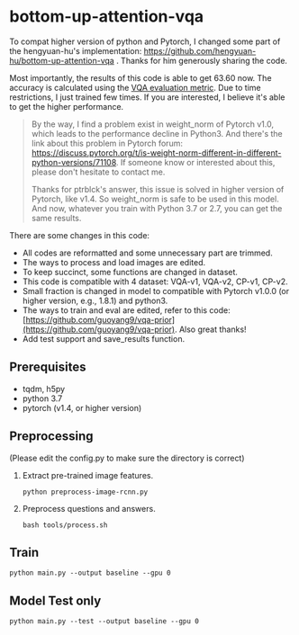 # bottom-up-attention-vqa
To compat higher version of python and Pytorch, I changed some part of the hengyuan-hu's implementation: https://github.com/hengyuan-hu/bottom-up-attention-vqa
. Thanks for him generously sharing the code. 

Most importantly, the results of this code is able to get 63.60 now. The accuracy is calculated using the [VQA evaluation metric](http://www.visualqa.org/evaluation.html).
Due to time restrictions, I just trained few times. If you are interested, I believe it's able to get the higher performance.

>By the way, I find a problem exist in weight_norm of Pytorch v1.0, which leads to the performance decline in Python3. And there's the link about this problem in Pytorch forum: https://discuss.pytorch.org/t/is-weight-norm-different-in-different-python-versions/71108. 
If someone know or interested about this, please don't hesitate to contact me.
>
>Thanks for ptrblck's answer, this issue is solved in higher version of Pytorch, like v1.4. 
>So weight_norm is safe to be used in this model. And now, whatever you train with Python 3.7 or 2.7, 
>you can get the same results.
>

There are some changes in this code:
 - All codes are reformatted and some unnecessary part are trimmed. 
 - The ways to process and load images are edited.
 - To keep succinct, some functions are changed in dataset.
 - This code is compatible with 4 dataset: VQA-v1, VQA-v2, CP-v1, CP-v2.
 - Small fraction is changed in model to compatible with Pytorch v1.0.0 (or higher version, e.g., 1.8.1) and python3.
 - The ways to train and eval are edited, refer to this code: [https://github.com/guoyang9/vqa-prior](https://github.com/guoyang9/vqa-prior). Also great thanks!
 - Add test support and save_results function.
 
  Prerequisites 
 - 
 - tqdm, h5py
 - python 3.7
 - pytorch (v1.4, or higher version)
 
 
 Preprocessing 
-
 (Please edit the config.py to make sure the directory is correct)
1. Extract pre-trained image features.
    ```
    python preprocess-image-rcnn.py
    ```
2. Preprocess questions and answers.
    ```
    bash tools/process.sh
    ```

 Train
 - 
```
python main.py --output baseline --gpu 0
```

 Model Test only
 - 
 ```
python main.py --test --output baseline --gpu 0
```

